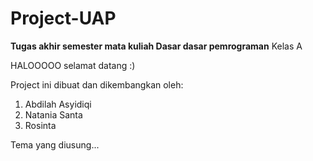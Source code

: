 # Project-UAP

**Tugas akhir semester mata kuliah Dasar dasar pemrograman**
Kelas A

HALOOOOO selamat datang :)

Project ini dibuat dan dikembangkan oleh:
1. Abdilah Asyidiqi
2. Natania Santa
3. Rosinta

Tema yang diusung...

